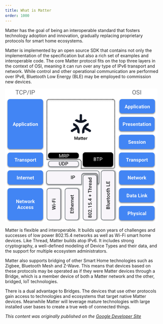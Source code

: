 ```yaml
---
title: What is Matter
order: 1000
---
```

Matter has the goal of being an interoperable standard that fosters technology adoption and innovation, gradually replacing proprietary protocols for smart home ecosystems.

Matter is implemented by an open source SDK that contains not only the implementation of the specification but also a rich set of examples and interoperable code. The core Matter protocol fits on the top three layers in the context of OSI, meaning it can run over any type of IPv6 transport and network. While control and other operational communication are performed over IPv6, Bluetooth Low Energy (BLE) may be employed to commission new devices.

![The Matter Network Stack](/static/primer-matter-architecture.png)

Matter is flexible and interoperable. It builds upon years of challenges and successes of low power 802.15.4 networks as well as Wi-Fi smart home devices. Like Thread, Matter builds atop IPv6. It includes strong cryptography, a well-defined modeling of Device Types and their data, and the support for multiple ecosystem administrators.

Matter also supports bridging of other Smart Home technologies such as Zigbee, Bluetooth Mesh and Z-Wave. This means that devices based on these protocols may be operated as if they were Matter devices through a Bridge, which is a member device of both a Matter network and the other, bridged, IoT technologies.

There is a dual advantage to Bridges. The devices that use other protocols gain access to technologies and ecosystems that target native Matter devices. Meanwhile Matter will leverage mature technologies with large installed user bases to create a true web of connected things.

_This content was originally published on the [Google Developer Site](https://developers.home.google.com/matter/primer)_
